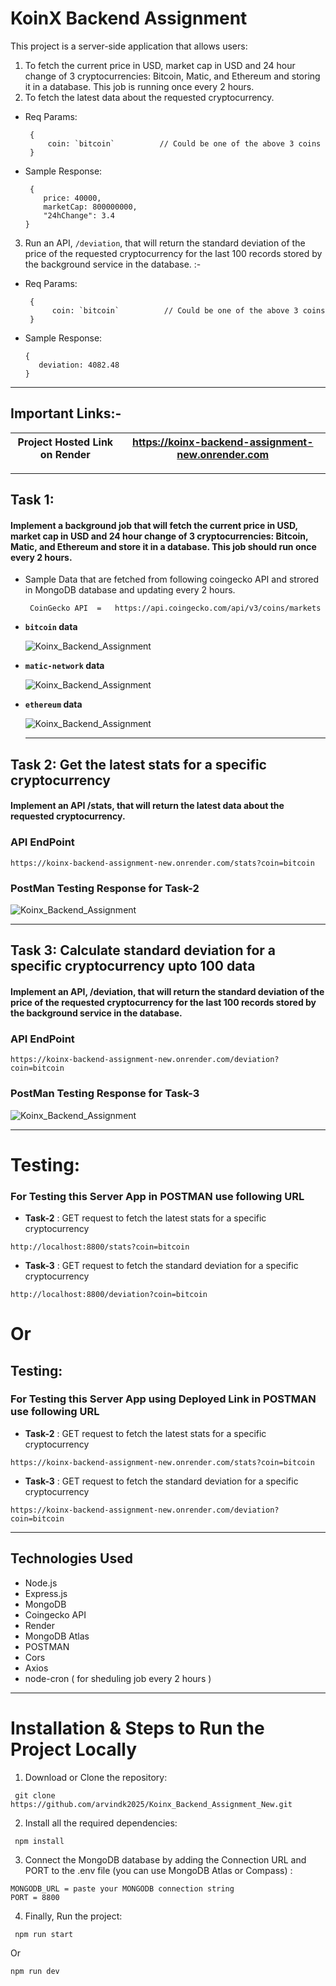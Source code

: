 # KoinX Backend Assignment 
This project is a server-side application that allows users: 
1. To fetch the current price in USD, market cap in USD and 24 hour change of 3 cryptocurrencies: Bitcoin, Matic, and Ethereum and storing it in a database. This job is running once every 2 hours.
2. To fetch the latest data about the requested cryptocurrency.
- Req Params:
  ```
   {
	   coin: `bitcoin`          // Could be one of the above 3 coins
   }
  ```
- Sample Response:
  ```
   {
	  price: 40000,
	  marketCap: 800000000,
	  "24hChange": 3.4
  }
  ```
3. Run an API, ``` /deviation ```, that will return the standard deviation of the price of the requested cryptocurrency for the last 100 records stored by the background service in the database. :-
- Req Params:
  ```
   {
	    coin: `bitcoin`          // Could be one of the above 3 coins
   }
  ```
- Sample Response:
  ```
  {
     deviation: 4082.48
  }
  ```

---

## Important Links:- 

| Project Hosted Link on Render |https://koinx-backend-assignment-new.onrender.com|
|---|---|

--- 

## Task 1: 
#### Implement a background job that will fetch the current price in USD, market cap in USD and 24 hour change of 3 cryptocurrencies: Bitcoin, Matic, and Ethereum and store it in a database. This job should run once every 2 hours.
- Sample Data that are fetched from following coingecko API and strored in MongoDB database and updating every 2 hours.
  ```
   CoinGecko API  =   https://api.coingecko.com/api/v3/coins/markets
  ```
- **`bitcoin` data**
  
   ![Koinx_Backend_Assignment](./assets/task1.2.png?raw=true "Koinx_Backend_Assignment")

- **`matic-network` data**
  
   ![Koinx_Backend_Assignment](./assets/task1.3.png?raw=true "Koinx_Backend_Assignment")

- **`ethereum` data**
  
   ![Koinx_Backend_Assignment](./assets/task1.1.png?raw=true "Koinx_Backend_Assignment")

  ---

## Task 2: Get the latest stats for a specific cryptocurrency

#### Implement an API /stats, that will return the latest data about the requested cryptocurrency.
### API EndPoint 
```
https://koinx-backend-assignment-new.onrender.com/stats?coin=bitcoin
```
### PostMan Testing Response for Task-2
![Koinx_Backend_Assignment](./assets/task2.1.png?raw=true "Koinx_Backend_Assignment")

---

## Task 3: Calculate standard deviation for a specific cryptocurrency upto 100 data
#### Implement an API, /deviation, that will return the standard deviation of the price of the requested cryptocurrency for the last 100 records stored by the background service in the database.
### API EndPoint 
```
https://koinx-backend-assignment-new.onrender.com/deviation?coin=bitcoin
```
### PostMan Testing Response for Task-3
![Koinx_Backend_Assignment](./assets/task3.1.png?raw=true "Koinx_Backend_Assignment")

--- 

#  Testing: 
### For Testing this Server App in POSTMAN use following URL

- **Task-2** : GET request to fetch the latest stats for a specific cryptocurrency
  
```
http://localhost:8800/stats?coin=bitcoin
```

- **Task-3** : GET request to fetch the standard deviation for a specific cryptocurrency
  
```
http://localhost:8800/deviation?coin=bitcoin
```

# Or 

##  Testing: 
### For Testing this Server App using Deployed Link in POSTMAN use following URL

- **Task-2** : GET request to fetch the latest stats for a specific cryptocurrency
```
https://koinx-backend-assignment-new.onrender.com/stats?coin=bitcoin
```
- **Task-3** : GET request to fetch the standard deviation for a specific cryptocurrency
```
https://koinx-backend-assignment-new.onrender.com/deviation?coin=bitcoin
```
---

## Technologies Used

- Node.js
- Express.js
- MongoDB
- Coingecko API
- Render
- MongoDB Atlas
- POSTMAN
- Cors
- Axios
- node-cron ( for sheduling job every 2 hours ) 

--- 
# Installation & Steps to Run the Project Locally
1. Download or Clone the repository:
```
 git clone https://github.com/arvindk2025/Koinx_Backend_Assignment_New.git
```

2. Install all the required dependencies:
```
 npm install
```

3. Connect the MongoDB database by adding the Connection URL and PORT to the .env file (you can use MongoDB Atlas or Compass) : 
 ```
MONGODB_URL = paste your MONGODB connection string 
PORT = 8800
```
4. Finally, Run the project:
```
 npm run start
```
Or
```
npm run dev
```

